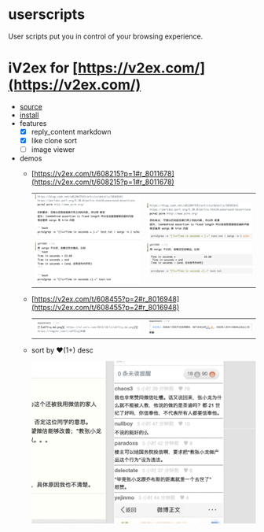 # userscripts
User scripts put you in control of your browsing experience.

# iV2ex for [https://v2ex.com/](https://v2ex.com/)
- [source](https://github.com/gMan1990/userscripts/blob/master/iV2ex.user.js)
- [install](https://raw.githubusercontent.com/gMan1990/userscripts/master/iV2ex.user.js)
- features
    - [x] reply_content markdown
    - [x] like clone sort
    - [ ] image viewer
- demos
    - [https://v2ex.com/t/608215?p=1#r_8011678](https://v2ex.com/t/608215?p=1#r_8011678)

        <table>
            <tr>
                <td><img src="https://raw.githubusercontent.com/gMan1990/userscripts/master/iV2ex/t608215-p1-r_8011678-0.png"></td>
                <td><img src="https://raw.githubusercontent.com/gMan1990/userscripts/master/iV2ex/t608215-p1-r_8011678-1.png"></td>
            </tr>
        </table>
    - [https://v2ex.com/t/608455?p=2#r_8016948](https://v2ex.com/t/608455?p=2#r_8016948)

        <table>
            <tr>
                <td><img src="https://raw.githubusercontent.com/gMan1990/userscripts/master/iV2ex/t608455-p2-r_8016948-0.png"></td>
                <td><img src="https://raw.githubusercontent.com/gMan1990/userscripts/master/iV2ex/t608455-p2-r_8016948-1.png"></td>
            </tr>
        </table>
    - sort by ♥(1+) desc

        ![alt](https://raw.githubusercontent.com/gMan1990/userscripts/master/iV2ex/WX20191016-230045@2x.png)
